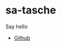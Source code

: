 # sa-tasche

Say hello
- <a href="https://github.com/sa-tasche/">Github</a>

<img src="https://steam-badge.vercel.app/api/steam-badge.svg?steamId=76561198039789054" alt="">

